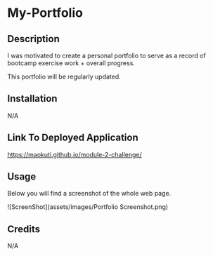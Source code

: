 # My-Portfolio

## Description
 
I was motivated to create a personal portfolio to serve as a record of bootcamp exercise work + overall progress.

This portfolio will be regularly updated.

## Installation

N/A

## Link To Deployed Application

https://maokuti.github.io/module-2-challenge/

## Usage

Below you will find a screenshot of the whole web page.

![ScreenShot](assets/images/Portfolio Screenshot.png)

## Credits

N/A